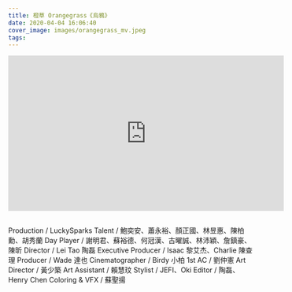 ```yaml
---
title: 橙草 Orangegrass《烏鴉》 
date: 2020-04-04 16:06:40
cover_image: images/orangegrass_mv.jpeg
tags:
---
```


<style>
.video-container {
    position: relative;
    padding-bottom: 56.25%;
    padding-top: 30px; height: 0; overflow: hidden;
}
.video-container iframe,
.video-container object,
.video-container embed {
    position: absolute;
    top: 0;
    left: 0;
    width: inherit;
    height: 100%;
}
.fb-video {
    width: 100%;
} 
.fb-video span {
    margin: 0 !important;
}
.block {
    margin-bottom: 15px;
}
.video-box {
    display: flex;
    flex-wrap: wrap;
}
.video-box > *,
.video-box .fb-video {
    flex: 1 1 560px;
    display: flex;
    justify-content: center;
}
.embed-container {
    margin-bottom: 15px;
}
@media screen and (min-width: 150px) and (max-width: 768px) {.embed-container { position: relative; padding-bottom: 56.25%; height: 0; overflow: hidden; max-width: 100%; } .embed-container iframe, .embed-container object, .embed-container embed { position: absolute; top: 0; left: 0; width: 100%; height: 100%; }}
</style>

<div class="video-box">
<div class='embed-container'>
    <iframe src='https://www.youtube.com/embed//IEm20s1VlYM' width="560" height="315" frameborder="0" allow="accelerometer; autoplay; encrypted-media; gyroscope; picture-in-picture" allowfullscreen></iframe>
</div>
</div>


Production / LuckySparks
Talent / 鮑奕安、蕭永裕、顏正國、林昱惠、陳柏勳、胡秀蘭
Day Player / 謝明君、蘇裕德、何冠漢、古曜誠、林沛穎、詹鎮豪、陳昕
Director / Lei Tao 陶磊
Executive Producer / Isaac 黎艾杰、Charlie 陳查理
Producer / Wade 達也
Cinematographer / Birdy 小柏
1st AC / 劉仲憲
Art Director / 黃少築
Art Assistant / 賴慧玟
Stylist / JEFI、Oki
Editor / 陶磊、Henry Chen
Coloring & VFX / 蘇聖揚